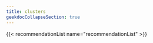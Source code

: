 ```yaml
---
title: clusters
geekdocCollapseSection: true
---
```


{{< recommendationList name="recommendationList" >}}
